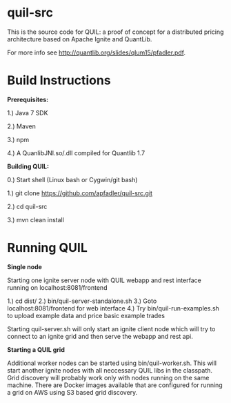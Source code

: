 # quil-src
This is the source code for QUIL: a proof of concept for a distributed pricing architecture based on Apache Ignite and QuantLib.

For more info see http://quantlib.org/slides/qlum15/pfadler.pdf.


# Build Instructions

**Prerequisites:**



1.) Java 7 SDK

2.) Maven

3.) npm

4.) A QuanlibJNI.so/.dll compiled for Quantlib 1.7



**Building QUIL:**


0.)  Start shell (Linux bash or Cygwin/git bash)

1.)  git clone https://github.com/apfadler/quil-src.git

2.)  cd quil-src

3.)  mvn clean install


# Running QUIL

**Single node**

Starting one ignite server node with QUIL webapp and rest interface running on localhost:8081/frontend

1.) cd dist/
2.) bin/quil-server-standalone.sh
3.) Goto localhost:8081/frontend for web interface
4.) Try bin/quil-run-examples.sh to upload example data and price basic example trades

Starting quil-server.sh will only start an ignite client node which will try to connect to an ignite grid and then serve the webapp and rest api.

**Starting a QUIL grid**

Additional worker nodes can be started using bin/quil-worker.sh.  This will start another ignite nodes with all neccessary QUIL libs in the classpath. Grid discovery will probably work only with nodes running on the same machine. There are Docker images available that are configured for running a grid on AWS using S3 based grid discovery.


